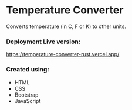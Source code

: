 # Temperature Converter
Converts temperature (in C, F or K) to other units.

### Deployment Live version: ###
https://temperature-converter-rust.vercel.app/

### Created using: ###
- HTML
- CSS
- Bootstrap
- JavaScript
